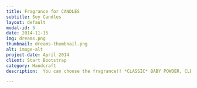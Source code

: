 ```yaml
---
title: Fragrance for CANDLES
subtitle: Soy Candles
layout: default
modal-id: 5
date: 2014-11-15
img: dreams.png
thumbnail: dreams-thumbnail.png
alt: image-alt
project-date: April 2014
client: Start Bootstrap
category: Handcraft
description:  You can choose the fragrance!! *CLASSIC* BABY POWDER, CLEAN COTTON, FRESH COFFEE, LAVENDER, LOVE SPELL, MULBERRY, PEPPERMINT AND EUCALYPTUS, SWEET PEA  *SPRING* FIG TREE, GOLDEN ROSE, HYDRANGEA, LAVENDER, PINK MAGNOLIA BLOSSOM, RAIN WATER, HONEYSUCKLE JASMINE, VIOLET LIME, WHITE TEA, WHITE TEA AND BERRIES  *SUMMER* BEACH LINEN, COCONUT LIME, GRAPEFRUIT AND MANGOSTEEN, FIG TREE, HAWAIIAN BREEZE, HONEYSUCKLE, HONEYSUCKLE JASMINE HYDRANGEA, JAMAICA ME CRAZY, LILAC, LIME COLLER, MULBERRY, PASSIONFRUIT AND GUAVA  *AUTUMN* POMEGRANATE CIDER, CRANBERRY MARMALADE, CINAMON STICK  *HOLIDAY* BLUE SPRUCE, BLACK RASPBERRY VANILLA, RED CURRANT

---
```










